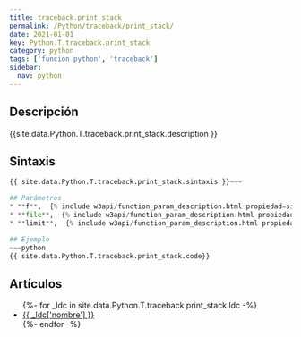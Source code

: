 ```yaml
---
title: traceback.print_stack
permalink: /Python/traceback/print_stack/
date: 2021-01-01
key: Python.T.traceback.print_stack
category: python
tags: ['funcion python', 'traceback']
sidebar: 
  nav: python
---
```


## Descripción
{{site.data.Python.T.traceback.print_stack.description }}

## Sintaxis
~~~python
{{ site.data.Python.T.traceback.print_stack.sintaxis }}~~~

## Parámetros
* **f**,  {% include w3api/function_param_description.html propiedad=site.data.Python.T.traceback.print_stack valor="f" %}
* **file**,  {% include w3api/function_param_description.html propiedad=site.data.Python.T.traceback.print_stack valor="file" %}
* **limit**,  {% include w3api/function_param_description.html propiedad=site.data.Python.T.traceback.print_stack valor="limit" %}

## Ejemplo
~~~python
{{ site.data.Python.T.traceback.print_stack.code}}
~~~

## Artículos
<ul>
{%- for _ldc in site.data.Python.T.traceback.print_stack.ldc -%}
   <li>
       <a href="{{_ldc['url'] }}">{{ _ldc['nombre'] }}</a>
   </li>
{%- endfor -%}
</ul>
